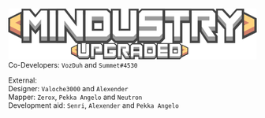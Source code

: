 ![Logo](sprites-override/ui/logo.png)
Co-Developers: `VozDuh` and `Summet#4530`

External:
<br>Designer: `Valoche3000` and `Alexender`
<br>Mapper: `Zerox`, `Pekka Angelo` and `Neutron`
<br>Development aid: `Senri`, `Alexender` and `Pekka Angelo`